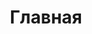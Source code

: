 ---
title: "Главная"
extended: "Лаборатория гиперзвуковой аэродинамики"
description: "this is meta description"
---